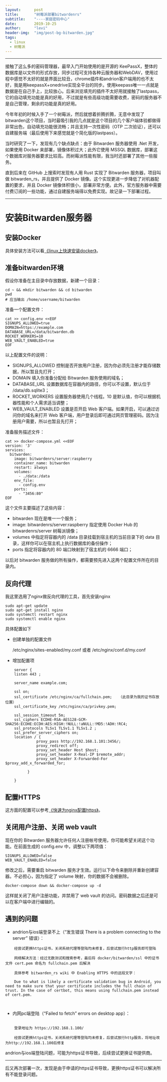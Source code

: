 ```yaml
---
layout:      post
title:       "树莓派部署bitwardenrs"
subtitle:    "----家庭密码中心"
date:        2019-10-25
author:      "levi"
header-img:  "img/post-bg-bitwarden.jpg"
tags:
  - linux
  - 树莓派
---
```


-----------------------------------------

接触了这么多的密码管理器，最早入门开始使用的是开源的 KeePassX，整体的数据库是以文件的形式存放，同步过程可支持各种云服务器和WebDAV，使用过程中感觉不太好的就是界面比较丑，chrome插件和andrion客户端用的也不太好，我是用keepassX+onedrive实现全平台的同步。使用keepass唯一一点就是数据是在自己手上，比较放心。后来浏览填充的插件不太好用就接触了lastpass，它的自动填充功能是真的好用，不过就是有些高级功能需要收费，密码的服务器不是自己管理，剩余的功能是真的好用。


今年年初的时候入手了一个树莓派，然后就想着折腾折腾，无意中发现了bitwarden这个项目，当时最吸引我的几点就是这个项目的几个客户端体验都做得非常出色，自动填充功能很流畅；并且支持一次性密码（OTP 二次验证），还可以自建服务端（最后使用下来感觉就是个简化版的lastpass）。

当时研究了一下，发现有几个缺点缺点：由于 Bitwarden 服务器使用 .Net 开发，如果使用 Docker 来部署，镜像体积过大；此外它使用 MSSQL 数据库，部署这个数据库对服务器要求比较高。而树莓派性能有限，我当时还部署了其他一些服务。

直到后来在 GitHub 上搜索时发现有人用 Rust 实现了 Bitwarden 服务器，项目叫做 bitwarden_rs，并且提供了 Docker 镜像。这个实现更进一步降低了对机器配置的要求，并且 Docker 镜像体积很小，部署非常方便。此外，官方服务器中需要付费订阅的一些功能，通过自建服务端得以免费实现。故记录一下部署过程。

-----------------------------------


# 安装Bitwarden服务器

## 安装Docker

具体安装方法可以看[《linux上快速安装docker》](https://daydreamboy.win/2019/10/26/deploy-docker-linux/)。


## 准备bitwarden环境

假设你准备在主目录中存放数据，新建一个目录：
```
cd ~ && mkdir bitwarden && cd bitwarden
pwd
# 应当输出 /home/username/bitwarden
```
准备一个配置文件：
```
cat >> config.env <<EOF
SIGNUPS_ALLOWED=true 
DOMAIN=https://example.com 
DATABASE_URL=/data/bitwarden.db 
ROCKET_WORKERS=10
WEB_VAULT_ENABLED=true 
EOF
```
以上配置文件的说明：

+ SIGNUPS_ALLOWED 控制是否开放用户注册，因为你必须先注册才能存储数据，所以暂且先打开；
+ DOMAIN 填入你准备分配给 Bitwarden 服务使用的域名；
+ DATABASE_URL 设置数据库在容器内的路径，你可以不设置，默认位于 /data/db.sqlite3；
+ ROCKET_WORKERS 设置服务器使用几个线程。10 是默认值，你可以根据机器性能和个人需求适当调整；
+ WEB_VAULT_ENABLED 设置是否开启 Web 客户端。如果开启，可以通过访问你的域名来打开 Web 客户端，用户登录后即可通过网页管理密码。因为注册用户需要，所以也暂且先打开；

准备服务描述文件：
```
cat >> docker-compose.yml <<EOF
version: '3'
services:
  bitwarden: 
    image: bitwardenrs/server:raspberry 
    container_name: bitwarden
    restart: always
    volumes:
      - ./data:/data 
    env_file:
      - config.env
    ports:
      - "3456:80" 
EOF
```
这个文件主要描述了这些内容：


+ bitwarden 现在是唯一一个服务；
+ image: bitwardenrs/server:raspberry 指定使用 Docker Hub 的 bitwardenrs/server 树莓派镜像；
+ volumes 中指定将容器内的 /data 目录挂载到宿主机的当前目录下的 data 目录，这样你可以在宿主机上执行数据库的备份操作；
+ ports 指定将容器内的 80 端口映射到了宿主机的 6666 端口；

以后对 bitwarden 服务做的所有操作，都需要预先进入这两个配置文件所在的目录内。

## 反向代理


我这里选用了nginx做反向代理的工具，首先安装nginx

    sudo apt-get update
    sudo apt-get install nginx
    sudo systemctl restart nginx
    sudo systemctl enable nginx

具体配置如下

+ 创建单独的配置文件

    /etc/nginx/sites-enabled/my.conf
    或者
    /etc/nginx/conf.d/my.conf

+ 增加配置项

```
    server {
    listen 443 ;

    server_name example.com;	
    
    ssl on;
    ssl_certificate /etc/nginx/ca/fullchain.pem;   （此目录为我的证书存放位置）
    ssl_certificate_key /etc/nginx/ca/privkey.pem;
    
    ssl_session_timeout 5m;
    ssl_ciphers ECDHE-RSA-AES128-GCM-SHA256:ECDHE:ECDH:AES:HIGH:!NULL:!aNULL:!MD5:!ADH:!RC4;  
    ssl_protocols TLSv1 TLSv1.1 TLSv1.2 ;
    ssl_prefer_server_ciphers on;   
    location / {
              proxy_pass http://192.168.1.101:3456/;
              proxy_redirect off;
              proxy_set_header Host $host;
              proxy_set_header X-Real-IP $remote_addr;
              proxy_set_header X-Forwarded-For $proxy_add_x_forwarded_for;

          } 
  
    }

```

## 配置HTTPS

这方面的配置可以参考[《快速为nginx配置https》](https://levi.work/2019/10/30/RegisteredSSL/)。


## 关闭用户注册、关闭 web vault

现在你的 Bitwarden 服务器允许任何人注册帐号使用，你可能希望关闭这个功能。在前面生成的 config.env 中，调整以下两项值：

    SIGNUPS_ALLOWED=false
    WEB_VAULT_ENABLED=false

修改之后，需要重启 bitwarden 服务才生效。运行以下命令来删除并重新创建容器。不必担心，因为指定了 volume 映射，你的数据不会被删除。

    docker-compose down && docker-compose up -d

这样就关闭了用户注册功能，并禁用了 web vault 的访问。密码数据之后还是可以在客户端中进行编辑的。

## 遇到的问题


+ andrion与ios端登录不上（“发生错误 There is a problem connecting to the server” 错误）：

```
    经尝试更换https证书，关闭系统代理等登陆均未修复，后尝试放行http服务即可登陆

```

```
    网络解决方法：经过无数测试和搜索参考，最后将 docker/bitwarden/ssl 中的证书文件 cert.pem 命名为 fullchain.pem 后解决

    具体参考 bitwarden_rs wiki 中 Enabling HTTPS 中的这段文字：

    Due to what is likely a certificate validation bug in Android, you need to make sure that your certificate includes the full chain of trust. In the case of certbot, this means using fullchain.pem instead of cert.pem.



```


+ 内网pc端登陆（“Failed to fetch” errors on desktop app）：

```

    登录地址为 https://192.168.1.100/

    经尝试更换https证书，关闭系统代理等登陆均未修复，后尝试放行http服务，将地址改为http://192.168.1.100后修复
```


andrion与ios端登陆问题，可能为https证书导致，后续尝试更换证书提供商。

---------------------------------------------------
后又再次部署一次，发现是由于申请的https证书导致，更换https证书可以解决所有不能登录问题。
